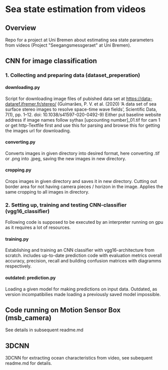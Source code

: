 # Sea state estimation from videos 
## Overview
Repo for a project at Uni Bremen about estimating sea state parameters from videos (Project "Seegangsmessgeraet" at Uni Bremen).

## CNN for image classification
### 1. Collecting and preparing data (dataset_preperation)
#### downloading.py
Script for downloading image files of pubished data set at https://data-dataref.ifremer.fr/stereo/ (Guimarães, P. V. et al. (2020) ‘A data set of sea surface stereo images to resolve space-time wave fields’, Scientific Data, 7(1), pp. 1–12. doi: 10.1038/s41597-020-0492-9)
Either put baseline website address if image names follow sythax [upcounting number]_01.tif for cam 1 or get http-Textfile first and use this for parsing and browse this for getting the images url for downloading.

#### converting.py
Converts images in given directory into desired format, here converting .tif or .png into .jpeg, saving the new images in new directory.

#### cropping.py
Crops images in given directory and saves it in new directory. Cutting out border area for not having camera pieces / horizon in the image. Applies the same cropping to all images in directory.

### 2. Setting up, training and testing CNN-classifier (vgg16_classifier)

Following code is supposed to be executed by an interpreter running on gpu as it requires a lot of resources.
#### training.py
Establishing and training an CNN classifier with vgg16-architecture from scratch.
includes up-to-date prediction code with evaluation metrics overall accuracy, precision, recall and building confusion matrices with diagramms respectively.

#### outdated: prediction.py
Loading a given model for making predictions on input data. Outdated, as version incompatibilies made loading a previously saved model impossible.

## Code running on Motion Sensor Box (msb_camera)
See details in subsequent readme.md

## 3DCNN
3DCNN for extracting ocean characteristics from video, see subequent readme.md for details.
